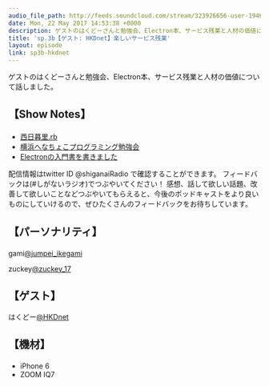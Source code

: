 ```yaml
---
audio_file_path: http://feeds.soundcloud.com/stream/323926656-user-194620696-sp3b-hkdnet.mp3
date: Mon, 22 May 2017 14:53:38 +0000
description: ゲストのはくどーさんと勉強会、Electron本、サービス残業と人材の価値について話しました。
title: 'sp.3b【ゲスト: HKDnet】楽しいサービス残業'
layout: episode
link: sp3b-hkdnet
---
```


<p><span>ゲストのはくどーさんと勉強会、Electron本、サービス残業と人材の価値について話しました。</span></p>
<h2>
  <p>【Show Notes】</p>
</h2>
<ul>
    <li><a href="https://nishinipporirb.doorkeeper.jp/" target="_blank">西日暮里.rb</a></li>
    <li><a href="https://yhpg.doorkeeper.jp/" target="_blank">横浜へなちょこプログラミング勉強会</a></li>
    <li><a href="http://developers.freee.co.jp/entry/electron-book-by-joe-and-quramy" target="_blank">Electronの入門書を書きました</a></li>
</ul>
<p><span>
  配信情報はtwitter ID @shiganaiRadio で確認することができます。
  フィードバックは(#しがないラジオ)でつぶやいてください！
  感想、話して欲しい話題、改善して欲しいことなどつぶやいてもらえると、今後のポッドキャストをより良いものにしていけるので、ぜひたくさんのフィードバックをお待ちしています。
</span></p>
<h2>
  <p>【パーソナリティ】</p>
</h2>
<p><span>gami<a href="https://twitter.com/search?q=%40jumpei_ikegami&src=typd&lang=ja" target="_blank">@jumpei_ikegami</a></span></p>
<p><span>zuckey<a href="https://twitter.com/search?q=%40zuckey_17&src=typd&lang=ja" target="_blank">@zuckey_17</a></span></p>
<h2>【ゲスト】</h2>
<p><span>はくどー<a href="https://twitter.com/HKDnet?lang=ja" target="_blank">@HKDnet</a></span></p>
<h2>
  <p>【機材】</p>
</h2>
<ul>
    <li>iPhone 6</li>
    <li>ZOOM IQ7</li>
</ul>
